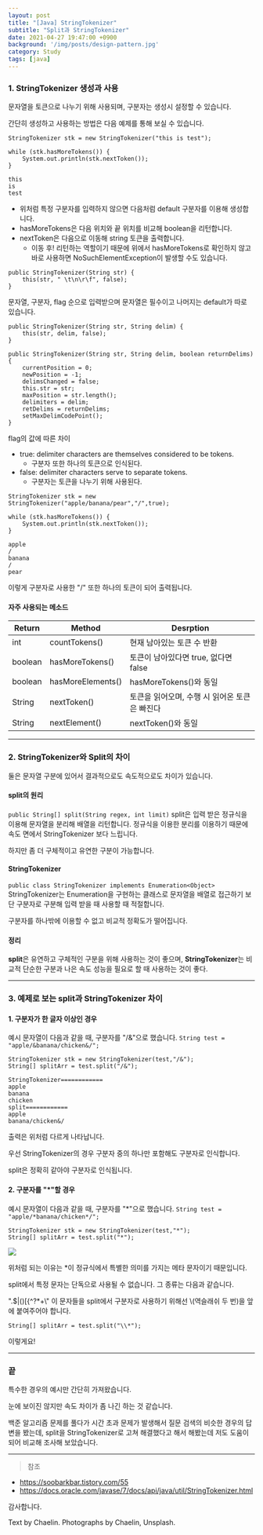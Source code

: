 ```yaml
---
layout: post
title: "[Java] StringTokenizer"
subtitle: "Split과 StringTokenizer"
date: 2021-04-27 19:47:00 +0900
background: '/img/posts/design-pattern.jpg'
category: Study
tags: [java]
---
```

### 1. StringTokenizer 생성과 사용
문자열을 토큰으로 나누기 위해 사용되며, 구분자는 생성시 설정할 수 있습니다.

간단히 생성하고 사용하는 방법은 다음 예제를 통해 보실 수 있습니다.

```
StringTokenizer stk = new StringTokenizer("this is test");

while (stk.hasMoreTokens()) {
    System.out.println(stk.nextToken());
}
```

```
this
is
test
```

* 위처럼 특정 구분자를 입력하지 않으면 다음처럼 default 구분자를 이용해 생성합니다.
* hasMoreTokens은 다음 위치와 끝 위치를 비교해 boolean을 리턴합니다.
* nextToken은 다음으로 이동해 string 토큰을 출력합니다.
    - 이동 후! 리턴하는 역할이기 때문에 위에서 hasMoreTokens로 확인하지 않고 바로 사용하면 NoSuchElementException이 발생할 수도 있습니다.

```
public StringTokenizer(String str) {
    this(str, " \t\n\r\f", false);
}
```

문자열, 구분자, flag 순으로 입력받으며 문자열은 필수이고 나머지는 default가 따로 있습니다.

```
public StringTokenizer(String str, String delim) {
    this(str, delim, false);
}

public StringTokenizer(String str, String delim, boolean returnDelims){
    currentPosition = 0;
    newPosition = -1;
    delimsChanged = false;
    this.str = str;
    maxPosition = str.length();
    delimiters = delim;
    retDelims = returnDelims;
    setMaxDelimCodePoint();
}
```

flag의 값에 따른 차이
* true: delimiter characters are themselves considered to be tokens.
    - 구분자 또한 하나의 토큰으로 인식된다.
* false: delimiter characters serve to separate tokens.
    - 구분자는 토큰을 나누기 위해 사용된다.

```
StringTokenizer stk = new StringTokenizer("apple/banana/pear","/",true);

while (stk.hasMoreTokens()) {
    System.out.println(stk.nextToken());
}
```

```
apple
/
banana
/
pear
```

이렇게 구분자로 사용한 "/" 또한 하나의 토큰이 되어 출력됩니다.

#### 자주 사용되는 메소드
|Return|Method|Desrption|
|---|---|---|
|int|countTokens()|현재 남아있는 토큰 수 반환|
|boolean|hasMoreTokens()|토큰이 남아있다면 true, 없다면 false|
|boolean|hasMoreElements()|hasMoreTokens()와 동일|
|String|nextToken()|토큰을 읽어오며, 수행 시 읽어온 토큰은 빠진다|
|String|nextElement()|nextToken()와 동일|

*****

### 2. StringTokenizer와 Split의 차이
둘은 문자열 구분에 있어서 결과적으로도 속도적으로도 차이가 있습니다.

#### split의 원리
```public String[] split(String regex, int limit)```
split은 입력 받은 정규식을 이용해 문자열을 분리해 배열을 리턴합니다. 정규식을 이용한 분리를 이용하기 때문에 속도 면에서 StringTokenizer 보다 느립니다.

하지만 좀 더 구체적이고 유연한 구분이 가능합니다.

#### StringTokenizer
```public class StringTokenizer implements Enumeration<Object>``` 
StringTokenizer는 Enumeration을 구현하는 클래스로 문자열을 배열로 접근하기 보단 구분자로 구분해 입력 받을 때 사용할 때 적절합니다.

구분자를 하나밖에 이용할 수 없고 비교적 정확도가 떨어집니다.

#### 정리
**split**은 유연하고 구체적인 구분을 위해 사용하는 것이 좋으며, **StringTokenizer**는 비교적 단순한 구분과 나은 속도 성능을 필요로 할 때 사용하는 것이 좋다.

*****

### 3. 예제로 보는 split과 StringTokenizer 차이
#### 1. 구분자가 한 글자 이상인 경우
예시 문자열이 다음과 같을 때, 구분자를 "/&"으로 했습니다.
```String test = "apple/&banana/chicken&/";```

```
StringTokenizer stk = new StringTokenizer(test,"/&");
String[] splitArr = test.split("/&");
```

```
StringTokenizer============
apple
banana
chicken
split============
apple
banana/chicken&/
```

출력은 위처럼 다르게 나타납니다.

우선 StringTokenizer의 경우 구분자 중의 하나만 포함해도 구분자로 인식합니다.

split은 정확히 같아야 구분자로 인식됩니다.

#### 2. 구분자를 "*"할 경우
예시 문자열이 다음과 같을 때, 구분자를 "*"으로 했습니다.
```String test = "apple/*banana/chicken*/";```

```
StringTokenizer stk = new StringTokenizer(test,"*");
String[] splitArr = test.split("*");
```

<img class="img-fluid" src="/img/posts/inPost/split-01.png">

위처럼 되는 이유는 *이 정규식에서 특별한 의미를 가지는 메타 문자이기 때문입니다.

split에서 특정 문자는 단독으로 사용될 수 없습니다. 그 종류는 다음과 같습니다.

".$|()[{^?*+\\" 이 문자들을 split에서 구분자로 사용하기 위해선 \\(역슬래쉬 두 번)을 앞에 붙여주어야 합니다.

```
String[] splitArr = test.split("\\*");
```

이렇게요! 

*****

### 끝
특수한 경우의 예시만 간단히 가져왔습니다.

눈에 보이진 않지만 속도 차이가 좀 나긴 하는 것 같습니다.

백준 알고리즘 문제를 풀다가 시간 초과 문제가 발생해서 질문 검색의 비슷한 경우의 답변을 봤는데, split을 StringTokenizer로 고쳐 해결했다고 해서 해봤는데 저도 도움이 되어 비교해 조사해 보았습니다.

*****

>참조
* <a href="https://soobarkbar.tistory.com/55">https://soobarkbar.tistory.com/55</a>
* <a href="https://docs.oracle.com/javase/7/docs/api/java/util/StringTokenizer.html">https://docs.oracle.com/javase/7/docs/api/java/util/StringTokenizer.html</a>

감사합니다.

<p class = "placeholder">Text by Chaelin. Photographs by Chaelin, Unsplash.</p>